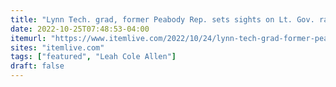 ```yaml
---
title: "Lynn Tech. grad, former Peabody Rep. sets sights on Lt. Gov. race"
date: 2022-10-25T07:48:53-04:00
itemurl: "https://www.itemlive.com/2022/10/24/lynn-tech-grad-former-peabody-rep-sets-sights-on-lt-gov-race/"
sites: "itemlive.com"
tags: ["featured", "Leah Cole Allen"]
draft: false
---
```


